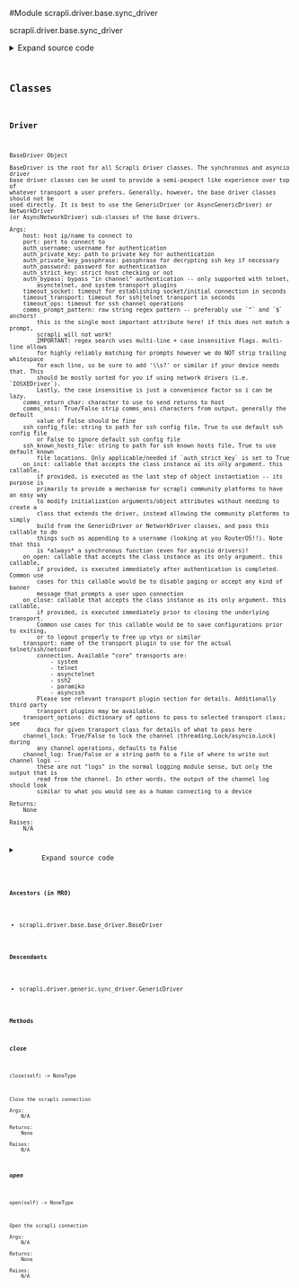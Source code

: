 <link rel="preload stylesheet" as="style" href="https://cdnjs.cloudflare.com/ajax/libs/10up-sanitize.css/11.0.1/sanitize.min.css" integrity="sha256-PK9q560IAAa6WVRRh76LtCaI8pjTJ2z11v0miyNNjrs=" crossorigin>
<link rel="preload stylesheet" as="style" href="https://cdnjs.cloudflare.com/ajax/libs/10up-sanitize.css/11.0.1/typography.min.css" integrity="sha256-7l/o7C8jubJiy74VsKTidCy1yBkRtiUGbVkYBylBqUg=" crossorigin>
<link rel="stylesheet preload" as="style" href="https://cdnjs.cloudflare.com/ajax/libs/highlight.js/10.1.1/styles/github.min.css" crossorigin>
<script defer src="https://cdnjs.cloudflare.com/ajax/libs/highlight.js/10.1.1/highlight.min.js" integrity="sha256-Uv3H6lx7dJmRfRvH8TH6kJD1TSK1aFcwgx+mdg3epi8=" crossorigin></script>
<script>window.addEventListener('DOMContentLoaded', () => hljs.initHighlighting())</script>















#Module scrapli.driver.base.sync_driver

scrapli.driver.base.sync_driver

<details class="source">
    <summary>
        <span>Expand source code</span>
    </summary>
    <pre>
        <code class="python">
"""scrapli.driver.base.sync_driver"""
from types import TracebackType
from typing import Any, Optional, Type

from scrapli.channel import Channel
from scrapli.driver.base.base_driver import BaseDriver
from scrapli.exceptions import ScrapliValueError
from scrapli.transport import ASYNCIO_TRANSPORTS


class Driver(BaseDriver):
    def __init__(self, **kwargs: Any):
        super().__init__(**kwargs)

        if self.transport_name in ASYNCIO_TRANSPORTS:
            raise ScrapliValueError

        self.channel = Channel(
            transport=self.transport,
            base_channel_args=self._base_channel_args,
        )

    def __enter__(self) -> "Driver":
        """
        Enter method for context manager

        Args:
            N/A

        Returns:
            Driver: opened Driver object

        Raises:
            N/A

        """
        self.open()
        return self

    def __exit__(
        self,
        exception_type: Optional[Type[BaseException]],
        exception_value: Optional[BaseException],
        traceback: Optional[TracebackType],
    ) -> None:
        """
        Exit method to cleanup for context manager

        Args:
            exception_type: exception type being raised
            exception_value: message from exception being raised
            traceback: traceback from exception being raised

        Returns:
            None

        Raises:
            N/A

        """
        self.close()

    def open(self) -> None:
        """
        Open the scrapli connection

        Args:
            N/A

        Returns:
            None

        Raises:
            N/A

        """
        self._pre_open_closing_log(closing=False)

        self.transport.open()

        if self.transport_name in ("system",) and not self.auth_bypass:
            self.channel.channel_authenticate_ssh(
                auth_password=self.auth_password,
                auth_private_key_passphrase=self.auth_private_key_passphrase,
            )
        if (
            self.transport_name
            in (
                "telnet",
                "asynctelnet",
            )
            and not self.auth_bypass
        ):
            self.channel.channel_authenticate_telnet(
                auth_username=self.auth_username, auth_password=self.auth_password
            )

        if self.on_open:
            self.on_open(self)

        self._post_open_closing_log(closing=False)

    def close(self) -> None:
        """
        Close the scrapli connection

        Args:
            N/A

        Returns:
            None

        Raises:
            N/A

        """
        self._pre_open_closing_log(closing=True)

        if self.on_close:
            self.on_close(self)

        if self.channel.channel_log:
            self.channel.channel_log.close()

        self.transport.close()

        self._post_open_closing_log(closing=True)
        </code>
    </pre>
</details>



## Classes

### Driver


```text
BaseDriver Object

BaseDriver is the root for all Scrapli driver classes. The synchronous and asyncio driver
base driver classes can be used to provide a semi-pexpect like experience over top of
whatever transport a user prefers. Generally, however, the base driver classes should not be
used directly. It is best to use the GenericDriver (or AsyncGenericDriver) or NetworkDriver
(or AsyncNetworkDriver) sub-classes of the base drivers.

Args:
    host: host ip/name to connect to
    port: port to connect to
    auth_username: username for authentication
    auth_private_key: path to private key for authentication
    auth_private_key_passphrase: passphrase for decrypting ssh key if necessary
    auth_password: password for authentication
    auth_strict_key: strict host checking or not
    auth_bypass: bypass "in channel" authentication -- only supported with telnet,
        asynctelnet, and system transport plugins
    timeout_socket: timeout for establishing socket/initial connection in seconds
    timeout_transport: timeout for ssh|telnet transport in seconds
    timeout_ops: timeout for ssh channel operations
    comms_prompt_pattern: raw string regex pattern -- preferably use `^` and `$` anchors!
        this is the single most important attribute here! if this does not match a prompt,
        scrapli will not work!
        IMPORTANT: regex search uses multi-line + case insensitive flags. multi-line allows
        for highly reliably matching for prompts however we do NOT strip trailing whitespace
        for each line, so be sure to add '\\s?' or similar if your device needs that. This
        should be mostly sorted for you if using network drivers (i.e. `IOSXEDriver`).
        Lastly, the case insensitive is just a convenience factor so i can be lazy.
    comms_return_char: character to use to send returns to host
    comms_ansi: True/False strip comms_ansi characters from output, generally the default
        value of False should be fine
    ssh_config_file: string to path for ssh config file, True to use default ssh config file
        or False to ignore default ssh config file
    ssh_known_hosts_file: string to path for ssh known hosts file, True to use default known
        file locations. Only applicable/needed if `auth_strict_key` is set to True
    on_init: callable that accepts the class instance as its only argument. this callable,
        if provided, is executed as the last step of object instantiation -- its purpose is
        primarily to provide a mechanism for scrapli community platforms to have an easy way
        to modify initialization arguments/object attributes without needing to create a
        class that extends the driver, instead allowing the community platforms to simply
        build from the GenericDriver or NetworkDriver classes, and pass this callable to do
        things such as appending to a username (looking at you RouterOS!!). Note that this
        is *always* a synchronous function (even for asyncio drivers)!
    on_open: callable that accepts the class instance as its only argument. this callable,
        if provided, is executed immediately after authentication is completed. Common use
        cases for this callable would be to disable paging or accept any kind of banner
        message that prompts a user upon connection
    on_close: callable that accepts the class instance as its only argument. this callable,
        if provided, is executed immediately prior to closing the underlying transport.
        Common use cases for this callable would be to save configurations prior to exiting,
        or to logout properly to free up vtys or similar
    transport: name of the transport plugin to use for the actual telnet/ssh/netconf
        connection. Available "core" transports are:
            - system
            - telnet
            - asynctelnet
            - ssh2
            - paramiko
            - asyncssh
        Please see relevant transport plugin section for details. Additionally third party
        transport plugins may be available.
    transport_options: dictionary of options to pass to selected transport class; see
        docs for given transport class for details of what to pass here
    channel_lock: True/False to lock the channel (threading.Lock/asyncio.Lock) during
        any channel operations, defaults to False
    channel_log: True/False or a string path to a file of where to write out channel logs --
        these are not "logs" in the normal logging module sense, but only the output that is
        read from the channel. In other words, the output of the channel log should look
        similar to what you would see as a human connecting to a device

Returns:
    None

Raises:
    N/A
```

<details class="source">
    <summary>
        <span>Expand source code</span>
    </summary>
    <pre>
        <code class="python">
class Driver(BaseDriver):
    def __init__(self, **kwargs: Any):
        super().__init__(**kwargs)

        if self.transport_name in ASYNCIO_TRANSPORTS:
            raise ScrapliValueError

        self.channel = Channel(
            transport=self.transport,
            base_channel_args=self._base_channel_args,
        )

    def __enter__(self) -> "Driver":
        """
        Enter method for context manager

        Args:
            N/A

        Returns:
            Driver: opened Driver object

        Raises:
            N/A

        """
        self.open()
        return self

    def __exit__(
        self,
        exception_type: Optional[Type[BaseException]],
        exception_value: Optional[BaseException],
        traceback: Optional[TracebackType],
    ) -> None:
        """
        Exit method to cleanup for context manager

        Args:
            exception_type: exception type being raised
            exception_value: message from exception being raised
            traceback: traceback from exception being raised

        Returns:
            None

        Raises:
            N/A

        """
        self.close()

    def open(self) -> None:
        """
        Open the scrapli connection

        Args:
            N/A

        Returns:
            None

        Raises:
            N/A

        """
        self._pre_open_closing_log(closing=False)

        self.transport.open()

        if self.transport_name in ("system",) and not self.auth_bypass:
            self.channel.channel_authenticate_ssh(
                auth_password=self.auth_password,
                auth_private_key_passphrase=self.auth_private_key_passphrase,
            )
        if (
            self.transport_name
            in (
                "telnet",
                "asynctelnet",
            )
            and not self.auth_bypass
        ):
            self.channel.channel_authenticate_telnet(
                auth_username=self.auth_username, auth_password=self.auth_password
            )

        if self.on_open:
            self.on_open(self)

        self._post_open_closing_log(closing=False)

    def close(self) -> None:
        """
        Close the scrapli connection

        Args:
            N/A

        Returns:
            None

        Raises:
            N/A

        """
        self._pre_open_closing_log(closing=True)

        if self.on_close:
            self.on_close(self)

        if self.channel.channel_log:
            self.channel.channel_log.close()

        self.transport.close()

        self._post_open_closing_log(closing=True)
        </code>
    </pre>
</details>


#### Ancestors (in MRO)
- scrapli.driver.base.base_driver.BaseDriver
#### Descendants
- scrapli.driver.generic.sync_driver.GenericDriver
#### Methods

    

##### close
`close(self) ‑> NoneType`

```text
Close the scrapli connection

Args:
    N/A

Returns:
    None

Raises:
    N/A
```



    

##### open
`open(self) ‑> NoneType`

```text
Open the scrapli connection

Args:
    N/A

Returns:
    None

Raises:
    N/A
```